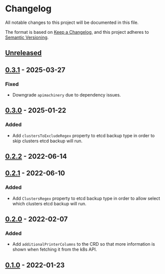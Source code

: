 # Changelog

All notable changes to this project will be documented in this file.

The format is based on [Keep a Changelog](https://keepachangelog.com/en/1.0.0/),
and this project adheres to [Semantic Versioning](https://semver.org/spec/v2.0.0.html).

## [Unreleased]

## [0.3.1] - 2025-03-27

### Fixed

- Downgrade `apimachinery` due to dependency issues.

## [0.3.0] - 2025-01-22

### Added

- Add `clustersToExcludeRegex` property to etcd backup type in order to skip clusters etcd backup will run.

## [0.2.2] - 2022-06-14

## [0.2.1] - 2022-06-10

### Added

- Add `ClustersRegex` property to etcd backup type in order to allow select which clusters etcd backup will run.

## [0.2.0] - 2022-02-07

### Added

- Add `additionalPrinterColumns` to the CRD so that more information is shown when fetching it from the k8s API.

## [0.1.0] - 2022-01-23

[Unreleased]: https://github.com/giantswarm/apiextensions-backup/compare/v0.3.1...HEAD
[0.3.1]: https://github.com/giantswarm/apiextensions-backup/compare/v0.3.0...v0.3.1
[0.3.0]: https://github.com/giantswarm/apiextensions-backup/compare/v0.2.2...v0.3.0
[0.2.2]: https://github.com/giantswarm/apiextensions-backup/compare/v0.2.1...v0.2.2
[0.2.1]: https://github.com/giantswarm/apiextensions-backup/compare/v0.2.0...v0.2.1
[0.2.0]: https://github.com/giantswarm/apiextensions-backup/compare/v0.1.0...v0.2.0
[0.1.0]: https://github.com/giantswarm/apiextensions-application/releases/tag/v0.1.0
